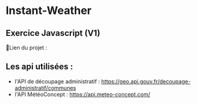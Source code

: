 # Instant-Weather
## Exercice Javascript (V1)

📝Lien du projet : 

## Les api utilisées :
- l'API de découpage administratif : https://geo.api.gouv.fr/decoupage-administratif/communes
- l'API MétéoConcept : https://api.meteo-concept.com/


